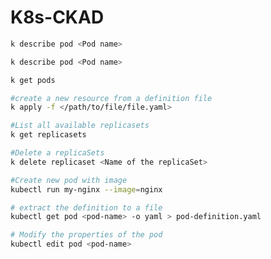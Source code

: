 # K8s-CKAD

```Bash
k describe pod <Pod name>
```
```Bash
k describe pod <Pod name>
```
```Bash
k get pods
```
```Bash
#create a new resource from a definition file
k apply -f </path/to/file/file.yaml>
```
```Bash
#List all available replicasets
k get replicasets
```
```Bash
#Delete a replicaSets
k delete replicaset <Name of the replicaSet>
```
```Bash
#Create new pod with image
kubectl run my-nginx --image=nginx
```
```Bash
# extract the definition to a file
kubectl get pod <pod-name> -o yaml > pod-definition.yaml
```
```Bash
# Modify the properties of the pod
kubectl edit pod <pod-name>
```
